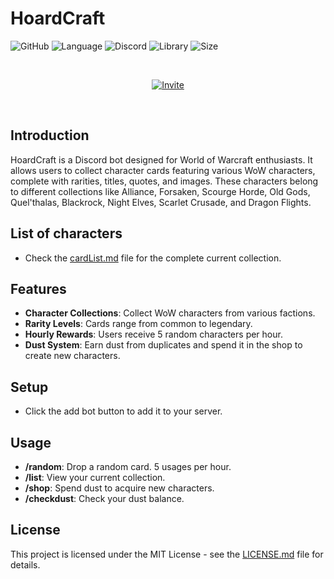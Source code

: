 # HoardCraft 


![GitHub](https://img.shields.io/github/license/ElRapt/HoardCraft)
![Language](https://img.shields.io/badge/Language-Python-blue)
![Discord](https://img.shields.io/badge/Discord-Bot-blueviolet)
![Library](https://img.shields.io/badge/Library-pycord-yellow)
![Size](https://img.shields.io/badge/Size-32MB-yellowgreen)


<br>
<p align="center">
  <a href="https://discord.com/api/oauth2/authorize?client_id=1172638884706918470&permissions=2147609600&scope=bot">
    <img src="https://img.shields.io/badge/Invite-Discord%20Bot-blue?style=for-the-badge&logo=discord" alt="Invite">
  </a>
</p>
<br>

## Introduction
HoardCraft is a Discord bot designed for World of Warcraft enthusiasts. It allows users to collect character cards featuring various WoW characters, complete with rarities, titles, quotes, and images. These characters belong to different collections like Alliance, Forsaken, Scourge Horde, Old Gods, Quel'thalas, Blackrock, Night Elves, Scarlet Crusade, and Dragon Flights.

## List of characters
- Check the [cardList.md](cardList.md) file for the complete current collection.

## Features
- **Character Collections**: Collect WoW characters from various factions.
- **Rarity Levels**: Cards range from common to legendary.
- **Hourly Rewards**: Users receive 5 random characters per hour.
- **Dust System**: Earn dust from duplicates and spend it in the shop to create new characters.

## Setup
- Click the add bot button to add it to your server.

## Usage
- **/random**: Drop a random card. 5 usages per hour.
- **/list**: View your current collection.
- **/shop**: Spend dust to acquire new characters.
- **/checkdust**: Check your dust balance.


## License
This project is licensed under the MIT License - see the [LICENSE.md](LICENSE.md) file for details.
